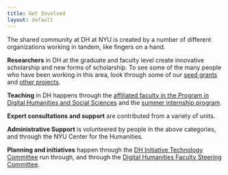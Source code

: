 ```yaml
---
title: Get Involved
layout: default
---
```

The shared community at DH at NYU is created by a number of different organizations working in tandem, like fingers on a hand.

**Researchers** in DH at the graduate and faculty level create innovative scholarship and new forms of scholarship. To see some of the many people who have been working in this area, look through some of our [seed grants]() and [other projects]().

**Teaching** in DH happens through the [affiliated faculty in the Program in Digital Humanities and Social Sciences]() and the [summer internship program]().

**Expert consultations and support** are contributed from a variety of units.

**Administrative Support** is volunteered by people in the above categories, and through the NYU Center for the Humanities.

**Planning and initiatives** happen through the [DH Initiative Technology Committee]() run through, and through the [Digital Humanities Faculty Steering Committee]().
